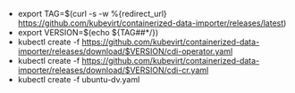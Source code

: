 - export TAG=$(curl -s -w %{redirect_url} https://github.com/kubevirt/containerized-data-importer/releases/latest)
- export VERSION=$(echo ${TAG##*/})
- kubectl create -f https://github.com/kubevirt/containerized-data-importer/releases/download/$VERSION/cdi-operator.yaml
- kubectl create -f https://github.com/kubevirt/containerized-data-importer/releases/download/$VERSION/cdi-cr.yaml
- kubectl create -f ubuntu-dv.yaml